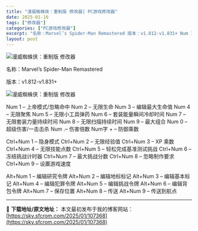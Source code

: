 ```yaml
---
title: "漫威蜘蛛侠：重制版 修改器| PC游戏修改器"
date: 2025-01-16
tags: ["修改器"]
categories: ["PC游戏修改器"]
excerpt: "名称：Marvel’s Spider-Man Remastered 版本：v1.812-v1.831+ Num 1 – 上帝模式/忽略命中 Num 2 – 无限生命 Num 3 – 编辑最大生命值 Num 4 – 无限聚焦 Num 5 – 无限小工具弹药 Num 6 – 套装能量瞬间冷却时间 Num&hellip;"
layout: post
---
```


<img title="5.webp" src="https://sky.sfcrom.com/wp-content/uploads/2025/01/78966d64324a5.webp" alt="漫威蜘蛛侠：重制版 修改器" />

名称：Marvel’s Spider-Man Remastered

版本：v1.812-v1.831+

<img title="6.webp" src="https://sky.sfcrom.com/wp-content/uploads/2025/01/0b6e9cb3f28da.webp" alt="漫威蜘蛛侠：重制版 修改器" />

Num 1 – 上帝模式/忽略命中
Num 2 – 无限生命
Num 3 – 编辑最大生命值
Num 4 – 无限聚焦
Num 5 – 无限小工具弹药
Num 6 – 套装能量瞬间冷却时间
Num 7 – 无限套装力量持续时间
Num 8 – 无限扫描持续时间
Num 9 – 最大组合
Num 0 – 超级伤害/一击击杀
Num .– 伤害倍数
Num字 + – 防御乘数

Ctrl+Num 1 – 隐身模式
Ctrl+Num 2 – 无限经验值
Ctrl+Num 3 – XP 乘数
Ctrl+Num 4 – 无限技能点数
Ctrl+Num 5 – 轻松完成基准测试挑战
Ctrl+Num 6 – 冻结挑战计时器
Ctrl+Num 7 – 最大挑战分数
Ctrl+Num 8 – 忽略制作要求
Ctrl+Num 9 – 设置游戏速度

Alt+Num 1 – 编辑研究令牌
Alt+Num 2 – 编辑地标标记
Alt+Num 3 – 编辑基本标记
Alt+Num 4 – 编辑犯罪令牌
Alt+Num 5 – 编辑挑战令牌
Alt+Num 6 – 编辑背包令牌
Alt+Num 7 – 保存位置
Alt+Num 8 – 传送
Alt+Num 9 – 传送到航点

---
📖 **下载地址/原文地址：** 本文最初发布于我的博客网站：[https://sky.sfcrom.com/2025/01/107368](https://sky.sfcrom.com/2025/01/107368)
